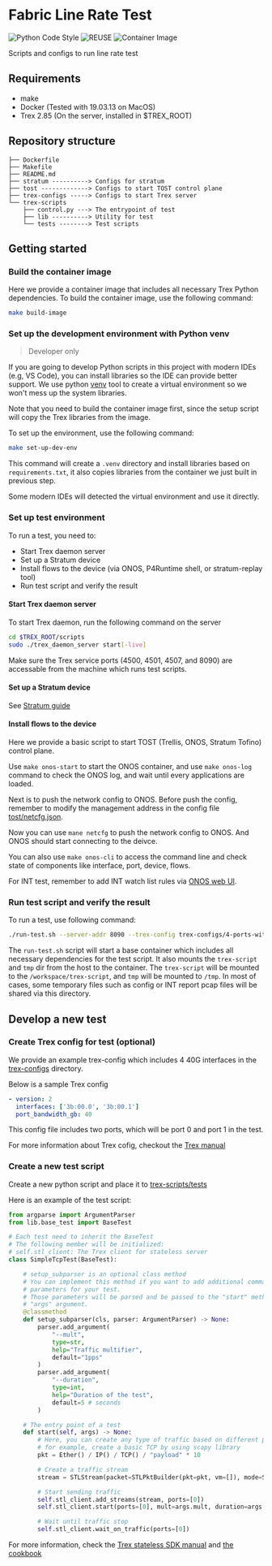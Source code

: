 <!--
SPDX-FileCopyrightText: Copyright 2020-present Open Networking Foundation.
SPDX-License-Identifier: Apache-2.0
-->

# Fabric Line Rate Test

![Python Code Style](https://github.com/stratum/fabric-line-rate-test/workflows/Super%20Linter/badge.svg)
![REUSE](https://github.com/stratum/fabric-line-rate-test/workflows/REUSE/badge.svg)
![Container Image](https://github.com/stratum/fabric-line-rate-test/workflows/Container%20Image/badge.svg)

Scripts and configs to run line rate test

## Requirements

- make
- Docker (Tested with 19.03.13 on MacOS)
- Trex 2.85 (On the server, installed in $TREX_ROOT)

## Repository structure

```text
├── Dockerfile
├── Makefile
├── README.md
├── stratum ----------> Configs for stratum
├── tost -------------> Configs to start TOST control plane
├── trex-configs -----> Configs to start Trex server
└── trex-scripts
    ├── control.py ---> The entrypoint of test
    ├── lib ----------> Utility for test
    └── tests --------> Test scripts
```

## Getting started

### Build the container image

Here we provide a container image that includes all necessary Trex Python dependencies.
To build the container image, use the following command:

```bash
make build-image
```

### Set up the development environment with Python venv

> Developer only

If you are going to develop Python scripts in this project with
modern IDEs (e.g, VS Code), you can install libraries so the IDE can
provide better support.
We use python [venv][venv] tool to create a virtual environment so we won't
mess up the system libraries.

Note that you need to build the container image first, since the
setup script will copy the Trex libraries from the image.

To set up the environment, use the following command:

```bash
make set-up-dev-env
```

This command will create a `.venv` directory and install libraries based on `requirements.txt`,
it also copies libraries from the container we just built in previous step.

Some modern IDEs will detected the virtual environment and use it directly.

### Set up test environment

To run a test, you need to:

- Start Trex daemon server
- Set up a Stratum device
- Install flows to the device (via ONOS, P4Runtime shell, or stratum-replay tool)
- Run test script and verify the result

#### Start Trex daemon server

To start Trex daemon, run the following command on the server

```bash
cd $TREX_ROOT/scripts
sudo ./trex_daemon_server start[-live]
```

Make sure the Trex service ports (4500, 4501, 4507, and 8090) are accessable from
the machine which runs test scripts.

#### Set up a Stratum device

See [Stratum guide][stratum-guide]

#### Install flows to the device

Here we provide a basic script to start TOST (Trellis, ONOS, Stratum Tofino) control
plane.

Use `make onos-start` to start the ONOS container, and use `make onos-log` command to
check the ONOS log, and wait until every applications are loaded.

Next is to push the network config to ONOS. Before push the config, remember to modify
the management address in the config file [tost/netcfg.json](tost/netcfg.json).

Now you can use `mane netcfg` to push the network config to ONOS. And ONOS should start
connecting to the deivce.

You can also use `make onos-cli` to access the command line and check state of components
like interface, port, device, flows.

For INT test, remember to add INT watch list rules via [ONOS web UI](onos-ui).

### Run test script and verify the result

To run a test, use following command:

```bash
./run-test.sh --server-addr 8090 --trex-config trex-configs/4-ports-with-l2.yaml port_shaping_rate
```

The `run-test.sh` script will start a base container which includes all necessary
dependencies for the test script. It also mounts the `trex-script` and `tmp` dir from
the host to the container.
The `trex-script` will be mounted to the `/workspace/trex-script`, and `tmp`
will be mounted to `/tmp`. In most of cases, some temporary files such as config or
INT report pcap files will be shared via this directory.

## Develop a new test

### Create Trex config for test (optional)

We provide an example trex-config which includes 4 40G interfaces in the
[trex-configs](trex-configs) directory.

Below is a sample Trex config

```yaml
- version: 2
  interfaces: ['3b:00.0', '3b:00.1']
  port_bandwidth_gb: 40
```

This config file includes two ports, which will be port 0 and port 1 in the test.

For more information about Trex cofig, checkout the [Trex manual][trex-manual]

### Create a new test script

Create a new python script and place it to [trex-scripts/tests](trex-scripts/tests)

Here is an example of the test script:

```python
from argparse import ArgumentParser
from lib.base_test import BaseTest

# Each test need to inherit the BaseTest
# The following member will be initialized:
# self.stl_client: The Trex client for stateless server
class SimpleTcpTest(BaseTest):

    # setup_subparser is an optional class method
    # You can implement this method if you want to add additional command line
    # parameters for your test.
    # Those parameters will be parsed and be passed to the "start" method below as
    # "args" argument.
    @classmethod
    def setup_subparser(cls, parser: ArgumentParser) -> None:
        parser.add_argument(
            "--mult",
            type=str,
            help="Traffic multifier",
            default="1pps"
        )
        parser.add_argument(
            "--duration",
            type=int,
            help="Duration of the test",
            default=5 # seconds
        )

    # The entry point of a test
    def start(self, args) -> None:
        # Here, you can create any type of traffic based on different packet type
        # for example, create a basic TCP by using scapy library
        pkt = Ether() / IP() / TCP() / "payload" * 10

        # Create a traffic stream
        stream = STLStream(packet=STLPktBuilder(pkt=pkt, vm=[]), mode=STLTXCont())

        # Start sending traffic
        self.stl_client.add_streams(stream, ports=[0])
        self.stl_client.start(ports=[0], mult=args.mult, duration=args.duration)

        # Wait until traffic stop
        self.stl_client.wait_on_traffic(ports=[0])
```

For more information, check the [Trex stateless SDK manual](trex-stateless-sdk) and
[the cookbook](trex-cookbook)

[trex-manual]: https://trex-tgn.cisco.com/trex/doc/trex_manual.html#_platform_yaml_cfg_argument
[venv]: https://docs.python.org/3.8/library/venv.html
[stratum-guide]: https://github.com/stratum/stratum/blob/master/stratum/hal/bin/barefoot/README.md
[onos-ui]: http://127.0.0.1:18181/onos/ui
[trex-stateless-sdk]: https://trex-tgn.cisco.com/trex/doc/cp_stl_docs/index.html
[trex-cookbook]: https://trex-tgn.cisco.com/trex/doc/trex_cookbook/index.html
